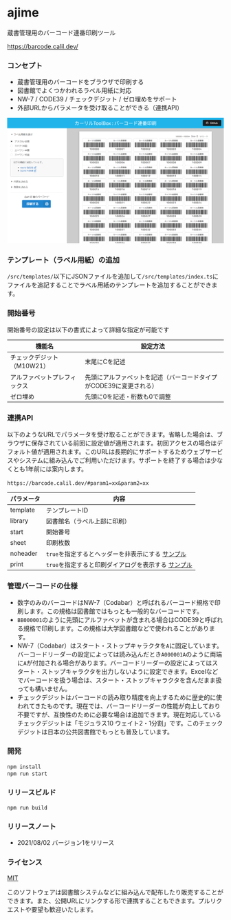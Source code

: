 ajime
================
蔵書管理用のバーコード連番印刷ツール

https://barcode.calil.dev/

### コンセプト

- 蔵書管理用のバーコードをブラウザで印刷する
- 図書館でよくつかわれるラベル用紙に対応
- NW-7 / CODE39 / チェックデジット / ゼロ埋めをサポート
- 外部URLからパラメータを受け取ることができる（連携API）

![画面イメージ](preview.png "画面イメージ")

### テンプレート（ラベル用紙）の追加

`/src/templates/`以下にJSONファイルを追加して`/src/templates/index.ts`にファイルを追記することでラベル用紙のテンプレートを追加することができます。

### 開始番号

開始番号の設定は以下の書式によって詳細な指定が可能です

|  機能名  |  設定方法  |
| ---- | ---- |
|  チェックデジット（M10W21）  |  末尾にCを記述  |
|  アルファベットプレフィックス  |  先頭にアルファベットを記述（バーコードタイプがCODE39に変更される）  |
|  ゼロ埋め  | 先頭に0を記述・桁数も0で調整 |

### 連携API

以下のようなURLでパラメータを受け取ることができます。省略した場合は、ブラウザに保存されている前回に設定値が適用されます。初回アクセスの場合はデフォルト値が適用されます。このURLは長期的にサポートするためウェブサービスやシステムに組み込んでご利用いただけます。サポートを終了する場合は少なくとも1年前には案内します。

`https://barcode.calil.dev/#param1=xx&param2=xx`

|  パラメータ  |  内容  |
| ---- | ---- |
|  template  |  テンプレートID  |
|  library  |  図書館名（ラベル上部に印刷）  |
|  start  |  開始番号  |
|  sheet  |  印刷枚数  |
|  noheader | `true`を指定するとヘッダーを非表示にする [サンプル](https://barcode.calil.dev/#noheader=true) |
|  print | `true`を指定すると印刷ダイアログを表示する  [サンプル](https://barcode.calil.dev/#print=true)  |

### 管理バーコードの仕様

- 数字のみのバーコードはNW-7（Codabar）と呼ばれるバーコード規格で印刷します。この規格は図書館ではもっとも一般的なバーコードです。
- `BB000001`のように先頭にアルファベットが含まれる場合はCODE39と呼ばれる規格で印刷します。この規格は大学図書館などで使われることがあります。
- NW-7（Codabar）はスタート・ストップキャラクタを`A`に固定しています。バーコードリーダーの設定によっては読み込んだとき`A000001A`のように両端に`A`が付加される場合があります。バーコードリーダーの設定によってはスタート・ストップキャラクタを出力しないように設定できます。Excelなどでバーコードを扱う場合は、スタート・ストップキャラクタを含んだまま扱っても構いません。
- チェックデジットはバーコードの読み取り精度を向上するために歴史的に使われてきたものです。現在では、バーコードリーダーの性能が向上しており不要ですが、互換性のために必要な場合は追加できます。現在対応しているチェックデジットは「モジュラス10 ウェイト2・1分割」です。このチェックデジットは日本の公共図書館でもっとも普及しています。

### 開発

```
npm install
npm run start
```

### リリースビルド

```
npm run build
```

### リリースノート

- 2021/08/02 バージョン1をリリース

### ライセンス

[MIT](LICENSE)

このソフトウェアは図書館システムなどに組み込んで配布したり販売することができます。また、公開URLにリンクする形で連携することもできます。プルリクエストや要望も歓迎いたします。
